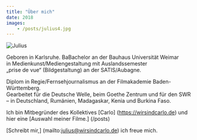 ```yaml
---
title: "Über mich"
date: 2018
images:
    - /posts/julius4.jpg
---
```

![Julius](/julius4.jpg)

Geboren in Karlsruhe. BaBachelor an der Bauhaus Universität Weimar      
in Medienkunst/Mediengestaltung mit Auslandssemester    
„prise de vue“ (Bildgestaltung) an der SATIS/Aubagne.                                                  

Diplom in Regie/Fernsehjournalismus an der Filmakademie Baden-Württemberg.      
Gearbeitet für die Deutsche Welle, beim Goethe Zentrum und für den SWR     
– in Deutschland, Rumänien, Madagaskar, Kenia und Burkina Faso.  

Ich bin Mitbegründer des Kollektives [Carlo] (https://wirsindcarlo.de)
und hier eine [Auswahl meiner Filme.] (/posts)     

[Schreibt mir,] (mailto:julius@wirsindcarlo.de) 
ich freue mich.






